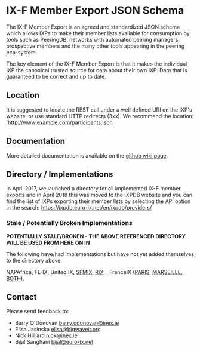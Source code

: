IX-F Member Export JSON Schema
================================

The IX-F Member Export is an agreed and standardized JSON schema which allows IXPs to make their member lists available for consumption by tools such as PeeringDB, networks with automated peering managers, prospective members and the many other tools appearing in the peering eco-system.

The key element of the IX-F Member Export is that it makes the individual IXP the canonical trusted source for data about their own IXP. Data that is guaranteed to be correct and up to date.


## Location

It is suggested to locate the REST call under a well defined URI on the IXP's website, or use standard HTTP redirects (3xx). We recommend the location: `http://www.example.com/participants.json

## Documentation

More detailed documentation is available on the [github wiki page](https://github.com/euro-ix/json-schemas/wiki).

## Directory / Implementations

In April 2017, we launched a directory for all implemented IX-F member exports and in April 2018 this was moved to the IXPDB website and you can find the list of IXPs exporting their member lists by selecting the API option in the search: https://ixpdb.euro-ix.net/en/ixpdb/providers/

### Stale / Potentially Broken Implementations 

**POTENTIALLY STALE/BROKEN - THE ABOVE REFERENCED DIRECTORY WILL BE USED FROM HERE ON IN**

The following have/had implementations but have not yet added themselves to the directory above.

NAPAfrica, FL-IX, United IX, [SFMIX](http://sfmix.org/participants.json), [RIX](http://rix.is/participants.json), , FranceIX ([PARIS](https://www.franceix.net/api/members/list/json?location=PAR), [MARSEILLE](https://www.franceix.net/api/members/list/json?location=MRS), [BOTH](https://www.franceix.net/api/members/list/json)).

## Contact

Please send feedback to:

* Barry O'Donovan <barry.odonovan@inex.ie>
* Elisa Jasinska <elisa@bigwaveit.org>
* Nick Hilliard <nick@inex.ie>
* Bijal Sanghani <bijal@euro-ix.net>
